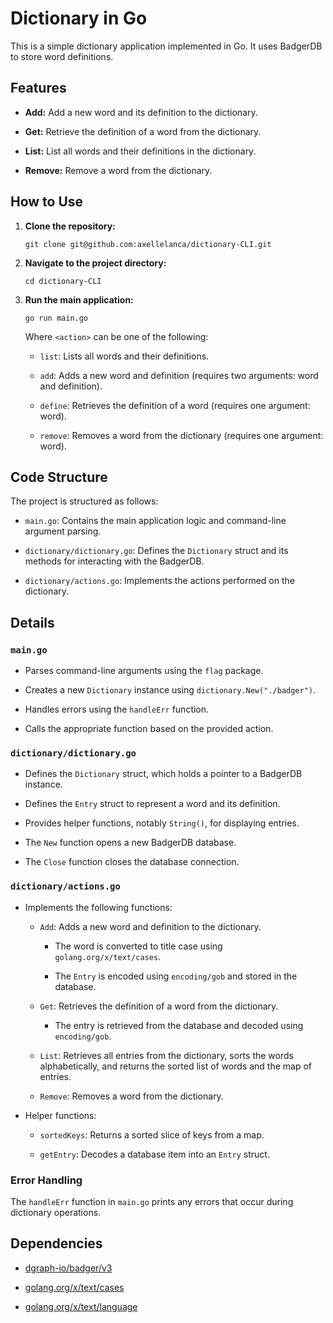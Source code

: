 # Dictionary in Go

This is a simple dictionary application implemented in Go. It uses BadgerDB to store word definitions.

## Features

* **Add:** Add a new word and its definition to the dictionary.

* **Get:** Retrieve the definition of a word from the dictionary.

* **List:** List all words and their definitions in the dictionary.

* **Remove:** Remove a word from the dictionary.

## How to Use

1.  **Clone the repository:**

    ```
    git clone git@github.com:axellelanca/dictionary-CLI.git
    ```

2.  **Navigate to the project directory:**

    ```
    cd dictionary-CLI
    ```

3.  **Run the main application:**

    ```
    go run main.go 
    ```

    Where `<action>` can be one of the following:

    * `list`: Lists all words and their definitions.

    * `add`: Adds a new word and definition (requires two arguments: word and definition).

    * `define`: Retrieves the definition of a word (requires one argument: word).

    * `remove`: Removes a word from the dictionary (requires one argument: word).

## Code Structure

The project is structured as follows:

* `main.go`: Contains the main application logic and command-line argument parsing.

* `dictionary/dictionary.go`: Defines the `Dictionary` struct and its methods for interacting with the BadgerDB.

* `dictionary/actions.go`: Implements the actions performed on the dictionary.

## Details

### `main.go`

* Parses command-line arguments using the `flag` package.

* Creates a new `Dictionary` instance using `dictionary.New("./badger")`.

* Handles errors using the `handleErr` function.

* Calls the appropriate function based on the provided action.

### `dictionary/dictionary.go`

* Defines the `Dictionary` struct, which holds a pointer to a BadgerDB instance.

* Defines the `Entry` struct to represent a word and its definition.

* Provides helper functions, notably `String()`, for displaying entries.

* The `New` function opens a new BadgerDB database.

* The `Close` function closes the database connection.

### `dictionary/actions.go`

* Implements the following functions:

    * `Add`: Adds a new word and definition to the dictionary.

        * The word is converted to title case using `golang.org/x/text/cases`.

        * The `Entry` is encoded using `encoding/gob` and stored in the database.

    * `Get`: Retrieves the definition of a word from the dictionary.

        * The entry is retrieved from the database and decoded using `encoding/gob`.

    * `List`: Retrieves all entries from the dictionary, sorts the words alphabetically, and returns the sorted list of words and the map of entries.

    * `Remove`: Removes a word from the dictionary.

* Helper functions:

    * `sortedKeys`: Returns a sorted slice of keys from a map.

    * `getEntry`: Decodes a database item into an `Entry` struct.

### Error Handling

The `handleErr` function in `main.go` prints any errors that occur during dictionary operations.

## Dependencies

* [dgraph-io/badger/v3](https://github.com/dgraph-io/badger/v3)

* [golang.org/x/text/cases](https://pkg.go.dev/golang.org/x/text/cases)

* [golang.org/x/text/language](https://pkg.go.dev/golang.org/x/text/language)
